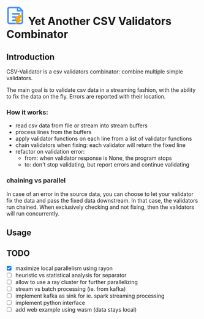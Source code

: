 # <img src="img/logo.svg" width="50" alt="CSV Validator Icon"> **Yet Another CSV Validators Combinator**
## Introduction
CSV-Validator is a csv validators combinator: combine multiple simple validators.

The main goal is to validate csv data in a streaming fashion, with the ability to fix the data on the fly.
Errors are reported with their location.

### How it works:
- read csv data from file or stream into stream buffers
- process lines from the buffers 
- apply validator functions on each line from a list of validator functions
- chain validators when fixing: each validator will return the fixed line
- refactor on validation error:
  - from: when validator response is None, the program stops 
  - to: don't stop validating, but report errors and continue validating

### chaining vs parallel
In case of an error in the source data, you can choose to let your validator fix the data and pass the fixed data
downstream. In that case, the validators run chained.  When exclusively checking and not fixing, then the validators will run concurrently.


## Usage

## TODO

- [x] maximize local parallelism using rayon
- [ ] heuristic vs statistical analysis for separator
- [ ] allow to use a ray cluster for further parallelizing
- [ ] stream vs batch processing (ie. from kafka)
- [ ] implement kafka as sink for ie. spark streaming processing
- [ ] implement python interface
- [ ] add web example using wasm (data stays local)

